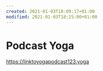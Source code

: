 ```yaml
---
created: 2021-01-03T18:09:17+01:00
modified: 2021-01-03T18:25:00+01:00
---
```


# Podcast Yoga

https://linktoyogapodcast123.yoga